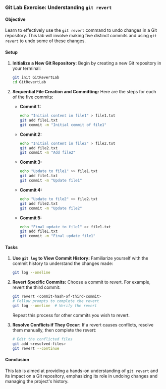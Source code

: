

### Git Lab Exercise: Understanding `git revert`

#### Objective
Learn to effectively use the `git revert` command to undo changes in a Git repository. This lab will involve making five distinct commits and using `git revert` to undo some of these changes.

#### Setup
1. **Initialize a New Git Repository:**
   Begin by creating a new Git repository in your terminal:

   ```bash
   git init GitRevertLab
   cd GitRevertLab
   ```

2. **Sequential File Creation and Committing:**
   Here are the steps for each of the five commits:

   - **Commit 1:**
     ```bash
     echo "Initial content in file1" > file1.txt
     git add file1.txt
     git commit -m "Initial commit of file1"
     ```

   - **Commit 2:**
     ```bash
     echo "Initial content in file2" > file2.txt
     git add file2.txt
     git commit -m "Add file2"
     ```

   - **Commit 3:**
     ```bash
     echo "Update to file1" >> file1.txt
     git add file1.txt
     git commit -m "Update file1"
     ```

   - **Commit 4:**
     ```bash
     echo "Update to file2" >> file2.txt
     git add file2.txt
     git commit -m "Update file2"
     ```

   - **Commit 5:**
     ```bash
     echo "Final update to file1" >> file1.txt
     git add file1.txt
     git commit -m "Final update file1"
     ```

#### Tasks
1. **Use `git log` to View Commit History:**
   Familiarize yourself with the commit history to understand the changes made:

   ```bash
   git log --oneline
   ```

2. **Revert Specific Commits:**
   Choose a commit to revert. For example, revert the third commit:

   ```bash
   git revert <commit-hash-of-third-commit>
   # Follow prompts to complete the revert
   git log --oneline  # Verify the revert
   ```

   Repeat this process for other commits you wish to revert.

3. **Resolve Conflicts if They Occur:**
   If a revert causes conflicts, resolve them manually, then complete the revert:

   ```bash
   # Edit the conflicted files
   git add <resolved-files>
   git revert --continue
   ```


#### Conclusion
This lab is aimed at providing a hands-on understanding of `git revert` and its impact on a Git repository, emphasizing its role in undoing changes and managing the project's history.

